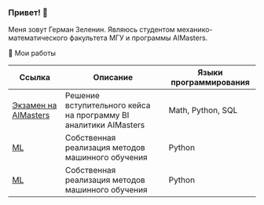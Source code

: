 ### Привет! 👋

Меня зовут Герман Зеленин. Являюсь студентом механико-математического факультета МГУ и программы AIMasters.

🧐 Мои работы

| Ссылка  | Описание | Языки программирования |
| ------------- | ------------- | ------------- |
| [Экзамен на AIMasters](https://github.com/zgermion/exam_ai)  | Решение вступительного кейса на программу BI аналитики AIMasters  | Math, Python, SQL  |
| [ML](https://github.com/zgermion/ML)  | Собственная реализация методов машинного обучения  | Python |
| [ML](https://github.com/zgermion/python_hw) | Собственная реализация методов машинного обучения  | Python |
